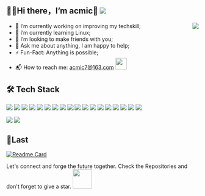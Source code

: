 ## 👨‍💻Hi there，I’m acmic👋  ![](https://visitor-badge.glitch.me/badge?page_id=acmic7.readme)

<img align="right" src="https://github-readme-stats.vercel.app/api?username=acmic7&show_icons=true&icon_color=CE1D2D&text_color=718096&bg_color=ffffff&hide_title=true" />

- :orange_book: I’m currently working on improving my techskill;
- :seedling: I’m currently learning Linux;
- :guitar: I’m looking to make friends with you;
- :speech_balloon: Ask me about anything, I am happy to help;
- :zap: Fun-Fact: Anything is possible;
- :mailbox_with_mail: How to reach me: acmic7@163.com <img src="https://media.giphy.com/media/dxn6fRlTIShoeBr69N/giphy.gif" width="30px">

## 🛠 Tech Stack
![](https://img.shields.io/badge/-C%20&%20C++-659ad2?style=flat&logo=c%2B%2B&logoColor=ffffff)
![](http://img.shields.io/badge/-Java-007396?style=flat&logo=java&logoColor=ffffff)
![](https://img.shields.io/badge/-HTML5-%23E44D27?style=flat&logo=html5&logoColor=ffffff)
![](https://img.shields.io/badge/-CSS3-%231572B6?style=flat&logo=css3)
![](https://img.shields.io/badge/-Bootstrap-563D7C?style=flat&logo=bootstrap&link=https://github.com/acmic7/)
![](https://img.shields.io/badge/JavaScript-F7DF1E?style=flat&logo=JavaScript&logoColor=white)
![](https://img.shields.io/badge/Python-2B5B84?style=flat&logo=Python&logoColor=white)
![](https://img.shields.io/badge/Django-46E467?style=flat&logo=Django&logoColor=white)
![](https://img.shields.io/badge/-MySQL-F29111?style=flat&logo=MySQL&logoColor=white)
![](https://img.shields.io/badge/Git-F05032?style=flat&logo=Git&logoColor=white)
![](https://img.shields.io/badge/-GitHub-181717?style=flat&logo=github&link=https://github.com/acmic7/)
![](https://img.shields.io/badge/FontAwesome-74C0FC?style=flat&logo=fontawesome&logoColor=white)
![](https://img.shields.io/badge/Qt-40CC51?style=flat&logo=qt&logoColor=white)
![](https://img.shields.io/badge/Ubuntu-D34313?style=flat&logo=ubuntu&logoColor=white)
![](https://img.shields.io/badge/Yolo-0FF?style=flat&logo=yolo&logoColor=white)
![](https://img.shields.io/badge/Hexo-0E83CD?style=flat&logo=hexo&logoColor=white)
![](https://img.shields.io/badge/SQLite-258FD1?style=flat&logo=sqlite&logoColor=white)
![](https://img.shields.io/badge/Markdown-F2F2F2?style=flat&logo=markdown&logoColor=black)

![](https://github-readme-stats.vercel.app/api/top-langs/?username=acmic7&layout=compact) 
![](https://github-readme-streak-stats.herokuapp.com/?user=acmic7)

## 💭Last

[![Readme Card](https://github-readme-stats.vercel.app/api/pin/?username=acmic7&repo=airlineSystem&theme=buefy)](https://github.com/acmic7/airlineSystem)

Let's connect and forge the future together.
Check the Repositories and don't forget to give a star.
<img src="https://camo.githubusercontent.com/be37cdc8f930300096c506ad4574eaae977c48fbb2705cfcb92f4eeab8282c7a/68747470733a2f2f6d656469612e67697068792e636f6d2f6d656469612f56674344417a634b767352364f4d307557672f67697068792e676966" width="50px">




<!-- __❤️Welcome to exchange your personal blog address with me in [Acmic](https://acmic.top/)__ -->
<!-- ![](https://capsule-render.vercel.app/api?type=Waving&color=timeGradient&height=200&animation=fadeIn&section=header&text=Acmic&fontSize=60) -->
<!--![](https://ghchart.rshah.org/8e8cd8/Acmic7)-->

<!--深色模板-->
<!--![](https://github-readme-stats.vercel.app/api/top-langs/?username=acmic7&hide_langs_below=.25&theme=radical)-->

<!--![](https://github-profile-trophy.vercel.app/?username=acmic7&theme=flat&column=7&margin-w=10)-->
